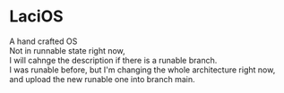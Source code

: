 # LaciOS
A hand crafted OS <br/>
Not in runnable state right now, <br/>
I will cahnge the description if there is a runable branch. <br/>
I was runable before, but I'm changing the whole architecture right now, <br/>
and upload the new runable one into branch main. <br/>
